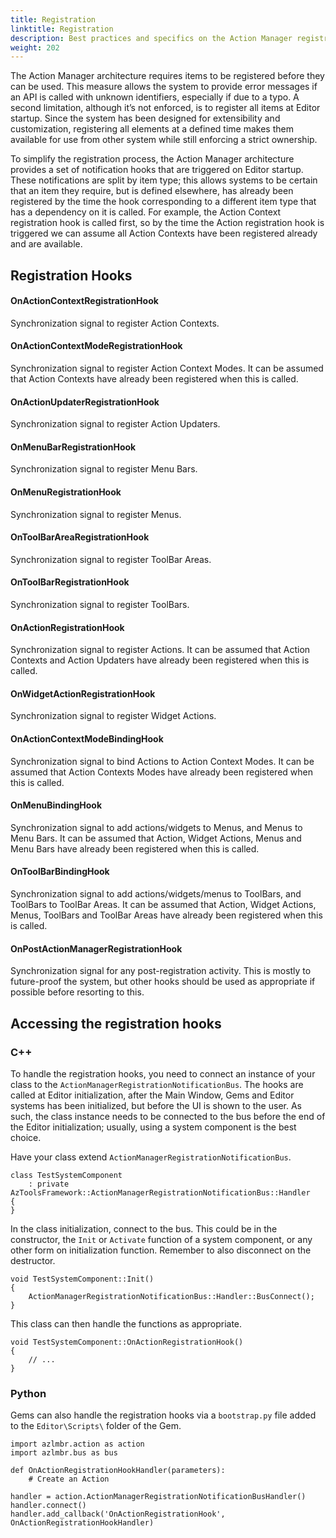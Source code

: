 ```yaml
---
title: Registration
linktitle: Registration
description: Best practices and specifics on the Action Manager registration API calls.
weight: 202
---
```


The Action Manager architecture requires items to be registered before they can be used. This measure allows the system to provide error messages if an API is called with unknown identifiers, especially if due to a typo.
A second limitation, although it’s not enforced, is to register all items at Editor startup. Since the system has been designed for extensibility and customization, registering all elements at a defined time makes them available for use from other system while still enforcing a strict ownership.

To simplify the registration process, the Action Manager architecture provides a set of notification hooks that are triggered on Editor startup. These notifications are split by item type; this allows systems to be certain that an item they require, but is defined elsewhere, has already been registered by the time the hook corresponding to a different item type that has a dependency on it is called. For example, the Action Context registration hook is called first, so by the time the Action registration hook is triggered we can assume all Action Contexts have been registered already and are available.

## Registration Hooks

#### OnActionContextRegistrationHook
Synchronization signal to register Action Contexts.

#### OnActionContextModeRegistrationHook
Synchronization signal to register Action Context Modes.
It can be assumed that Action Contexts have already been registered when this is called.

#### OnActionUpdaterRegistrationHook
Synchronization signal to register Action Updaters.

#### OnMenuBarRegistrationHook
Synchronization signal to register Menu Bars.

#### OnMenuRegistrationHook
Synchronization signal to register Menus.

#### OnToolBarAreaRegistrationHook
Synchronization signal to register ToolBar Areas.

#### OnToolBarRegistrationHook

Synchronization signal to register ToolBars.

#### OnActionRegistrationHook
Synchronization signal to register Actions.
It can be assumed that Action Contexts and Action Updaters have already been registered when this is called.

#### OnWidgetActionRegistrationHook
Synchronization signal to register Widget Actions.

#### OnActionContextModeBindingHook
Synchronization signal to bind Actions to Action Context Modes.
It can be assumed that Action Contexts Modes have already been registered when this is called.

#### OnMenuBindingHook
Synchronization signal to add actions/widgets to Menus, and Menus to Menu Bars.
It can be assumed that Action, Widget Actions, Menus and Menu Bars have already been registered when this is called.

#### OnToolBarBindingHook
Synchronization signal to add actions/widgets/menus to ToolBars, and ToolBars to ToolBar Areas.
It can be assumed that Action, Widget Actions, Menus, ToolBars and ToolBar Areas have already been registered when this is called.

#### OnPostActionManagerRegistrationHook
Synchronization signal for any post-registration activity.
This is mostly to future-proof the system, but other hooks should be used as appropriate if possible before resorting to this.


## Accessing the registration hooks

### C++

To handle the registration hooks, you need to connect an instance of your class to the `ActionManagerRegistrationNotificationBus`.
The hooks are called at Editor initialization, after the Main Window, Gems and Editor systems has been initialized, but before the UI is shown to the user. As such, the class instance needs to be connected to the bus before the end of the Editor initialization; usually, using a system component is the best choice.

Have your class extend `ActionManagerRegistrationNotificationBus`.

```
class TestSystemComponent
    : private AzToolsFramework::ActionManagerRegistrationNotificationBus::Handler
{
}
```

In the class initialization, connect to the bus. This could be in the constructor, the `Init` or `Activate` function of a system component, or any other form on initialization function.
Remember to also disconnect on the destructor.

```
void TestSystemComponent::Init()
{
    ActionManagerRegistrationNotificationBus::Handler::BusConnect();
}
```

This class can then handle the functions as appropriate.

```
void TestSystemComponent::OnActionRegistrationHook()
{
    // ...
}

```

### Python

Gems can also handle the registration hooks via a `bootstrap.py` file added to the `Editor\Scripts\` folder of the Gem.

```
import azlmbr.action as action
import azlmbr.bus as bus

def OnActionRegistrationHookHandler(parameters):
    # Create an Action

handler = action.ActionManagerRegistrationNotificationBusHandler()
handler.connect()
handler.add_callback('OnActionRegistrationHook', OnActionRegistrationHookHandler)
```
